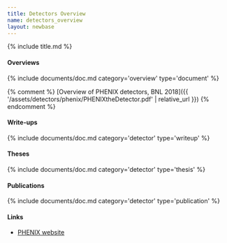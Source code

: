 ```yaml
---
title: Detectors Overview
name: detectors_overview
layout: newbase
---
```

{% include title.md %}


#### Overviews
{% include documents/doc.md category='overview' type='document' %}

{% comment %}
[Overview of PHENIX detectors, BNL 2018]({{ '/assets/detectors/phenix/PHENIXtheDetector.pdf' | relative_url }})
{% endcomment %}

#### Write-ups
{% include documents/doc.md category='detector' type='writeup' %}

#### Theses
{% include documents/doc.md category='detector' type='thesis' %}

#### Publications
{% include documents/doc.md category='detector' type='publication' %}

#### Links

- [PHENIX website](https://www.phenix.bnl.gov/)
